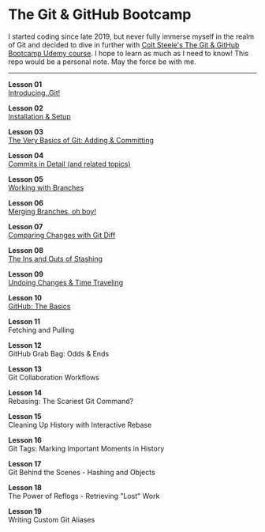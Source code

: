 # The Git &amp; GitHub Bootcamp

I started coding since late 2019, but never fully immerse myself in the realm of Git and decided to dive in further with <a href="https://www.udemy.com/course/git-and-github-bootcamp/">Colt Steele's The Git & GitHub Bootcamp Udemy course</a>. I hope to learn as much as I need to know! This repo would be a personal note. May the force be with me.

<hr />

<strong>Lesson 01</strong><br />
<a href="01_introducing_git.md">Introducing..Git!</a><br />

<strong>Lesson 02</strong><br />
<a href="02_installation_and_setup.md">Installation & Setup</a><br />

<strong>Lesson 03</strong><br />
<a href="03_basics_of_git_adding_and_committing.md">The Very Basics of Git: Adding & Committing</a><br />

<strong>Lesson 04</strong><br />
<a href="04_commits_in_detail.md">Commits in Detail (and related topics)</a><br />

<strong>Lesson 05</strong><br />
<a href="05_working_with_branches.md">Working with Branches</a><br />

<strong>Lesson 06</strong><br />
<a href="06_merging_branches.md">Merging Branches, oh boy!</a><br />

<strong>Lesson 07</strong><br />
<a href="07_comparing_changes_with_git_diff.md">Comparing Changes with Git Diff</a><br />

<strong>Lesson 08</strong><br />
<a href="08_the_ins_and_outs_of_stashing.md">The Ins and Outs of Stashing</a><br />

<strong>Lesson 09</strong><br />
<a href="09_undoing_changes_and_time_traveling.md">Undoing Changes & Time Traveling</a><br />

<strong>Lesson 10</strong><br />
<a href="10_github_the_basics.md">GitHub: The Basics</a><br />

<strong>Lesson 11</strong><br />
Fetching and Pulling<br />

<strong>Lesson 12</strong><br />
GitHub Grab Bag: Odds & Ends<br />

<strong>Lesson 13</strong><br />
Git Collaboration Workflows<br />

<strong>Lesson 14</strong><br />
Rebasing: The Scariest Git Command?<br />

<strong>Lesson 15</strong><br />
Cleaning Up History with Interactive Rebase<br />

<strong>Lesson 16</strong><br />
Git Tags: Marking Important Moments in History<br />

<strong>Lesson 17</strong><br />
Git Behind the Scenes - Hashing and Objects<br />

<strong>Lesson 18</strong><br />
The Power of Reflogs - Retrieving "Lost" Work<br />

<strong>Lesson 19</strong><br />
Writing Custom Git Aliases<br />

